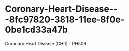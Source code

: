 # Coronary-Heart-Disease---8fc97820-3818-11ee-8f0e-0be1cd33a47b
Coronary Heart Disease (CHD) - PH506
